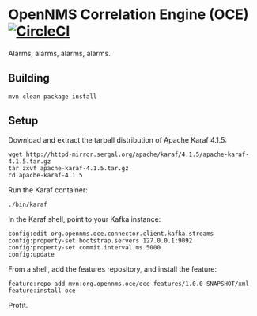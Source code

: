 # OpenNMS Correlation Engine (OCE) [![CircleCI](https://circleci.com/gh/OpenNMS/oce.svg?style=svg)](https://circleci.com/gh/OpenNMS/oce)

Alarms, alarms, alarms, alarms.

## Building

```
mvn clean package install
```

## Setup

Download and extract the tarball distribution of Apache Karaf 4.1.5:
```
wget http://httpd-mirror.sergal.org/apache/karaf/4.1.5/apache-karaf-4.1.5.tar.gz
tar zxvf apache-karaf-4.1.5.tar.gz
cd apache-karaf-4.1.5
```

Run the Karaf container:
```
./bin/karaf
```

In the Karaf shell, point to your Kafka instance:
```
config:edit org.opennms.oce.connector.client.kafka.streams
config:property-set bootstrap.servers 127.0.0.1:9092
config:property-set commit.interval.ms 5000
config:update
```

From a shell, add the features repository, and install the feature:
```
feature:repo-add mvn:org.opennms.oce/oce-features/1.0.0-SNAPSHOT/xml
feature:install oce
```

Profit.

